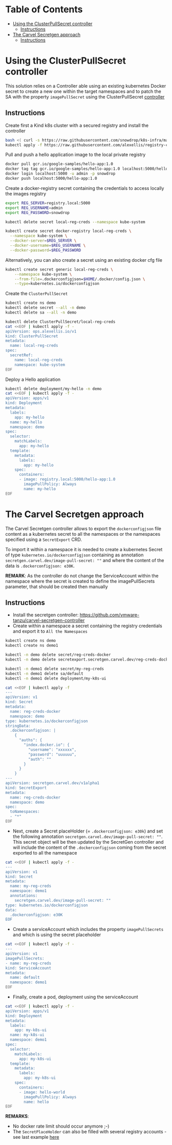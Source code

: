 Table of Contents
=================

* [Using the ClusterPullSecret controller](#using-the-clusterpullsecret-controller)
  * [Instructions](#instructions)
* [The Carvel Secretgen approach](#the-carvel-secretgen-approach)
  * [Instructions](#instructions-1)

# Using the ClusterPullSecret controller

This solution relies on a Controller able using an existing kubernetes Docker secret to create a new one within the target namespaces and to patch the SA with the property `imagePullSecret`
using the ClusterPullSecret [controller](https://github.com/alexellis/registry-creds/)

## Instructions

Create first a Kind k8s cluster with a secured registry and install the controller
```bash
bash <( curl -s https://raw.githubusercontent.com/snowdrop/k8s-infra/main/kind/kind-tls-secured-reg.sh)
kubectl apply -f https://raw.githubusercontent.com/alexellis/registry-creds/master/manifest.yaml
```
Pull and push a hello application image to the local private registry
```bash
docker pull gcr.io/google-samples/hello-app:1.0
docker tag tag gcr.io/google-samples/hello-app:1.0 localhost:5000/hello-app:1.0
docker login localhost:5000 -u admin -p snowdrop 
docker push localhost:5000/hello-app:1.0
```

Create a docker-registry secret containing the credentials to access locally the images registry
```bash
export REG_SERVER=registry.local:5000
export REG_USERNAME=admin
export REG_PASSWORD=snowdrop

kubectl delete secret local-reg-creds --namespace kube-system 

kubectl create secret docker-registry local-reg-creds \
  --namespace kube-system \
  --docker-server=$REG_SERVER \
  --docker-username=$REG_USERNAME \
  --docker-password=$REG_PASSWORD
```
Alternatively, you can also create a secret using an existing docker cfg file
```bash
kubectl create secret generic local-reg-creds \
    --namespace kube-system \
    --from-file=.dockerconfigjson=$HOME/.docker/config.json \
    --type=kubernetes.io/dockerconfigjson
```
Create the `ClusterPullSecret`
```bash
kubectl create ns demo
kubectl delete secret --all -n demo  
kubectl delete sa --all -n demo

kubectl delete ClusterPullSecret/local-reg-creds
cat <<EOF | kubectl apply -f -
apiVersion: ops.alexellis.io/v1
kind: ClusterPullSecret
metadata:
  name: local-reg-creds
spec:
  secretRef:
    name: local-reg-creds
    namespace: kube-system
EOF
```
Deploy a Hello application
```bash
kubectl delete deployment/my-hello -n demo
cat <<EOF | kubectl apply -f -
apiVersion: apps/v1
kind: Deployment
metadata:
  labels:
    app: my-hello
  name: my-hello
  namespace: demo
spec:
  selector:
    matchLabels:
      app: my-hello
  template:
    metadata:
      labels:
        app: my-hello
    spec:
      containers:
      - image: registry.local:5000/hello-app:1.0
        imagePullPolicy: Always
        name: my-hello
EOF
```

# The Carvel Secretgen approach

The  Carvel Secretgen controller allows to export the `dockerconfigjson` file content as a kubernetes secret to all the namespaces or the namespaces specified
using a `SecretExport` CRD. 

To import it within a namespace it is needed to create a kubernetes Secret of type `kubernetes.io/dockerconfigjson` containing as annotation `secretgen.carvel.dev/image-pull-secret: ""` and 
where the content of the data is `.dockerconfigjson: e30K`.

**REMARK**: As the controller do not change the ServiceAccount within the namespace where the secret is created to define the imagePullSecrets parameter, that should be created then manually

## Instructions

- Install the secretgen controller: https://github.com/vmware-tanzu/carvel-secretgen-controller
- Create within a namespace a secret containing the registry credentials and export it to `All the Namespaces`
```bash
kubectl create ns demo
kubectl create ns demo1

kubectl -n demo delete secret/reg-creds-docker
kubectl -n demo delete secretexport.secretgen.carvel.dev/reg-creds-docker

kubectl -n demo1 delete secret/my-reg-creds
kubectl -n demo1 delete sa/default
kubectl -n demo1 delete deployment/my-k8s-ui

cat <<EOF | kubectl apply -f
---
apiVersion: v1
kind: Secret
metadata:
  name: reg-creds-docker
  namespace: demo
type: kubernetes.io/dockerconfigjson
stringData:
  .dockerconfigjson: |
    {
      "auths": {
        "index.docker.io": {
          "username": "xxxxxx",
          "password": "uuuuuu",
          "auth": ""
        }
      }
    }
---
apiVersion: secretgen.carvel.dev/v1alpha1
kind: SecretExport
metadata:
  name: reg-creds-docker
  namespace: demo
spec:
  toNamespaces:
  - "*"
EOF
```

- Next, create a Secret placeHolder (= `.dockerconfigjson: e30k`) and set the following annotation `secretgen.carvel.dev/image-pull-secret: ""`. This secret object will be then
  updated by the SecretGen controller and will include the content of the `.dockerconfigjson` coming from the secret exported to all the namespace
```bash
cat <<EOF | kubectl apply -f -
---
apiVersion: v1
kind: Secret
metadata:
  name: my-reg-creds
  namespace: demo1
  annotations:
    secretgen.carvel.dev/image-pull-secret: ""
type: kubernetes.io/dockerconfigjson
data:
  .dockerconfigjson: e30K
EOF  
```
- Create a serviceAccount which includes the property `imagePullSecrets` and which is using the secret placeholder

```bash
cat <<EOF | kubectl apply -f -
---
apiVersion: v1
imagePullSecrets:
- name: my-reg-creds
kind: ServiceAccount
metadata:
  name: default
  namespace: demo1  
EOF
```
- Finally, create a pod, deployment using the serviceAccount
```bash
cat <<EOF | kubectl apply -f -
apiVersion: apps/v1
kind: Deployment
metadata:
  labels:
    app: my-k8s-ui
  name: my-k8s-ui
  namespace: demo1
spec:
  selector:
    matchLabels:
      app: my-k8s-ui
  template:
    metadata:
      labels:
        app: my-k8s-ui
    spec:
      containers:
      - image: hello-world
        imagePullPolicy: Always
        name: hello
EOF
```
**REMARKS**:
- No docker rate limit should occur anymore ;-)
- The `SecretPlaceHolder` can also be filled with several registry accounts - see last example [here](https://github.com/vmware-tanzu/carvel-secretgen-controller/blob/develop/docs/secret-export.md)
